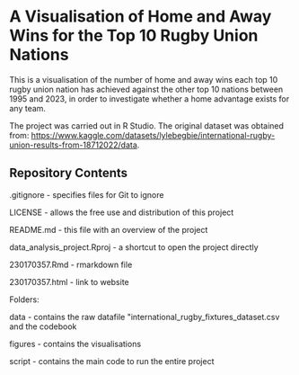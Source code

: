 # A Visualisation of Home and Away Wins for the Top 10 Rugby Union Nations 

This is a visualisation of the number of home and away wins each top 10 rugby union nation has achieved against the other top 10 nations between 1995 and 2023, in order to investigate whether a home advantage exists for any team. 

The project was carried out in R Studio. 
The original dataset was obtained from: https://www.kaggle.com/datasets/lylebegbie/international-rugby-union-results-from-18712022/data.

## Repository Contents

.gitignore - specifies files for Git to ignore

LICENSE - allows the free use and distribution of this project

README.md - this file with an overview of the project

data_analysis_project.Rproj - a shortcut to open the project directly

230170357.Rmd - rmarkdown file 

230170357.html - link to website


Folders:

data - contains the raw datafile "international_rugby_fixtures_dataset.csv and the codebook

figures - contains the visualisations

script - contains the main code to run the entire project


